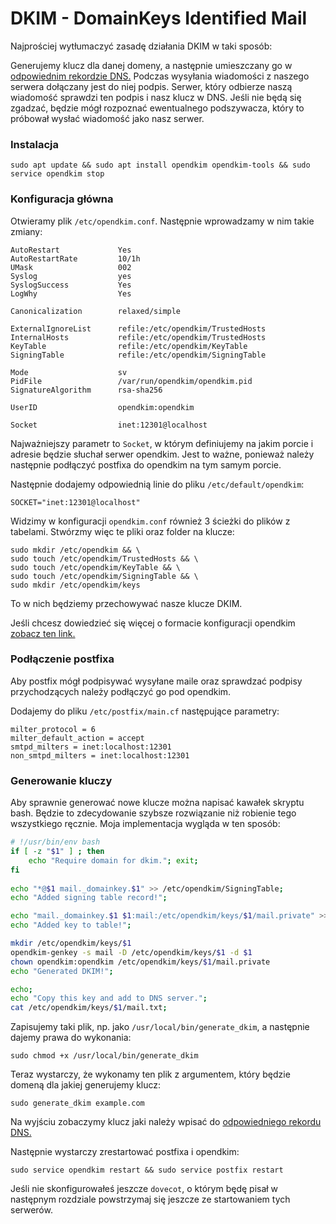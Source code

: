 # DKIM -  DomainKeys Identified Mail

Najprościej wytłumaczyć zasadę działania DKIM w taki sposób:

Generujemy klucz dla danej domeny, a następnie umieszczany go w [odpowiednim rekordzie DNS.](https://github.com/CodersCommunity/mail-server/blob/master/dns.md#dkim)
Podczas wysyłania wiadomości z naszego serwera dołączany jest do niej podpis. Serwer, który odbierze naszą wiadomość sprawdzi ten podpis i nasz klucz w DNS.
Jeśli nie będą się zgadzać, będzie mógł rozpoznać ewentualnego podszywacza, który to próbował wysłać wiadomość jako nasz serwer.


### Instalacja
```
sudo apt update && sudo apt install opendkim opendkim-tools && sudo service opendkim stop
```

### Konfiguracja główna

Otwieramy plik `/etc/opendkim.conf`. Następnie wprowadzamy w nim takie zmiany:
```
AutoRestart             Yes
AutoRestartRate         10/1h
UMask                   002
Syslog                  yes
SyslogSuccess           Yes
LogWhy                  Yes

Canonicalization        relaxed/simple

ExternalIgnoreList      refile:/etc/opendkim/TrustedHosts
InternalHosts           refile:/etc/opendkim/TrustedHosts
KeyTable                refile:/etc/opendkim/KeyTable
SigningTable            refile:/etc/opendkim/SigningTable

Mode                    sv
PidFile                 /var/run/opendkim/opendkim.pid
SignatureAlgorithm      rsa-sha256

UserID                  opendkim:opendkim

Socket                  inet:12301@localhost
```

Najważniejszy parametr to `Socket`, w którym definiujemy na jakim porcie i adresie będzie słuchał serwer opendkim. 
Jest to ważne, ponieważ należy następnie podłączyć postfixa do opendkim na tym samym porcie.

Następnie dodajemy odpowiednią linie do pliku `/etc/default/opendkim`:
```
SOCKET="inet:12301@localhost"
```

Widzimy w konfiguracji `opendkim.conf` również 3 ścieżki do plików z tabelami. Stwórzmy więc te pliki oraz folder na klucze:
```
sudo mkdir /etc/opendkim && \
sudo touch /etc/opendkim/TrustedHosts && \
sudo touch /etc/opendkim/KeyTable && \
sudo touch /etc/opendkim/SigningTable && \
sudo mkdir /etc/opendkim/keys
```

To w nich będziemy przechowywać nasze klucze DKIM.

Jeśli chcesz dowiedzieć się więcej o formacie konfiguracji opendkim [zobacz ten link.](http://www.opendkim.org/opendkim.conf.5.html)



### Podłączenie postfixa

Aby postfix mógł podpisywać wysyłane maile oraz sprawdzać podpisy przychodzących należy podłączyć go pod opendkim.

Dodajemy do pliku `/etc/postfix/main.cf` następujące parametry:
```
milter_protocol = 6
milter_default_action = accept
smtpd_milters = inet:localhost:12301
non_smtpd_milters = inet:localhost:12301
```


### Generowanie kluczy 

Aby sprawnie generować nowe klucze można napisać kawałek skryptu bash. Będzie to zdecydowanie szybsze rozwiązanie niż robienie tego wszystkiego ręcznie.
Moja implementacja wygląda w ten sposób:
```sh
# !/usr/bin/env bash
if [ -z "$1" ] ; then 
    echo "Require domain for dkim."; exit; 
fi  
 
echo "*@$1 mail._domainkey.$1" >> /etc/opendkim/SigningTable; 
echo "Added signing table record!"; 

echo "mail._domainkey.$1 $1:mail:/etc/opendkim/keys/$1/mail.private" >> /etc/opendkim/KeyTable 
echo "Added key to table!"; 

mkdir /etc/opendkim/keys/$1 
opendkim-genkey -s mail -D /etc/opendkim/keys/$1 -d $1 
chown opendkim:opendkim /etc/opendkim/keys/$1/mail.private 
echo "Generated DKIM!"; 

echo; 
echo "Copy this key and add to DNS server."; 
cat /etc/opendkim/keys/$1/mail.txt;
```

Zapisujemy taki plik, np. jako `/usr/local/bin/generate_dkim`, a następnie dajemy prawa do wykonania:
```
sudo chmod +x /usr/local/bin/generate_dkim
```

Teraz wystarczy, że wykonamy ten plik z argumentem, który będzie domeną dla jakiej generujemy klucz:
```
sudo generate_dkim example.com
```
Na wyjściu zobaczymy klucz jaki należy wpisać do [odpowiedniego rekordu DNS.](https://github.com/CodersCommunity/mail-server/blob/master/dns.md#dkim)

Następnie wystarczy zrestartować postfixa i opendkim:
```
sudo service opendkim restart && sudo service postfix restart
```

Jeśli nie skonfigurowałeś jeszcze `dovecot`, o którym będę pisał w następnym rozdziale powstrzymaj się jeszcze ze startowaniem tych serwerów.
